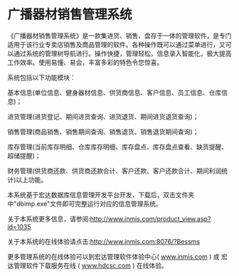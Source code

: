 # 广播器材销售管理系统

《广播器材销售管理系统》是一款集进货、销售、盘存于一体的管理软件，是专门适用于该行业专卖店销售及商品管理的软件。各种操作既可以通过菜单进行，又可以通过系统的管理树导航进行。操作快捷，管理轻松，信息录入智能化，极大提高工作效率。使用易懂、易会，丰富多彩的特色令您惊喜。

系统包括以下功能模块：

基本信息(单位信息、健身器材信息、供货商信息、客户信息、员工信息、仓库信息)；

进货管理(进货登记、期间进货查询、进货退货、期间进货退货查询)；

销售管理(商品销售、销售期间查询、销售退货、销售退货期间查询)；

库存管理(当前库存明细、仓库库存明细、库存盘点、库存盘点查看、缺货提醒、超储提醒)；

财务管理(供货商还款、供货商还款合计、客户还款、客户还款合计、期间利润统计)以上功能。

本系统基于宏达数据库信息管理开发平台开发，下载后，双击文件夹中"dbimp.exe"文件即可完整运行对应的信息管理系统。

关于本系统更多信息，请参阅:http://www.inmis.com/product_view.asp?id=1035

关于本系统的在线体验请点击:http://www.inmis.com:8076/?Bessms

更多管理系统的在线体验可以到宏达管理软件体验中心( www.inmis.com ) 或 宏达管理软件下载服务在线 ( www.hdcsc.com ) 在线体验。
